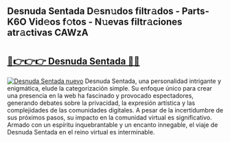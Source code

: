 ## Desnuda Sentada D𝚎sn𝚞dos filtr𝚊dos - Parts-K6O Vid𝚎os f𝚘tos - N𝚞evas filtr𝚊ciones atr𝚊ctivas CAWzA

# <h2><a href="http://mbabdyf.tromn.icu/?c=Desnuda+Sentada">🔗👉👉👉 Desnuda Sentada 🔗🔗</a></h2>

[![Desnuda Sentada nuevo](https://i.imgur.com/pEAQMta.gif)](http://mbabdyf.tromn.icu/?c=Desnuda+Sentada)
Desnuda Sentada, una personalidad intrigante y enigmática, elude la categorización simple. Su enfoque único para crear una presencia en la web ha fascinado y provocado espectadores, generando debates sobre la privacidad, la expresión artística y las complejidades de las comunidades digitales. A pesar de la incertidumbre de sus próximos pasos, su impacto en la comunidad virtual es significativo. Armado con un espíritu inquebrantable y un encanto innegable, el viaje de Desnuda Sentada en el reino virtual es interminable.
